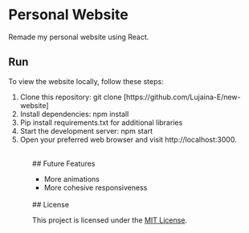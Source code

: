 # Personal Website
Remade my personal website using React.

## Run 
To view the website locally, follow these steps:
<ol>
  <li> Clone this repository: git clone [https://github.com/Lujaina-E/new-website] </li>
  <li>Install dependencies: npm install </li>
  <li>Pip install requirements.txt for additional libraries </li>
  <li>   Start the development server: npm start </li>
 <li>Open your preferred web browser and visit http://localhost:3000. </li>
<ol>
  <br>
## Future Features
  
  <ul>
    <li> More animations</li>
    <li> More cohesive responsiveness</li>
  </ul>

 <br> 
## License

This project is licensed under the [MIT License](LICENSE).
